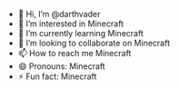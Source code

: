 - 👋 Hi, I’m @darthvader
- 👀 I’m interested in Minecraft
- 🌱 I’m currently learning Minecraft
- 💞️ I’m looking to collaborate on Minecraft
- 📫 How to reach me Minecraft
- 😄 Pronouns: Minecraft
- ⚡ Fun fact: Minecraft

<!---
meliyevxaydarali/meliyevxaydarali is a ✨ special ✨ repository because its `README.md` (this file) appears on your GitHub profile.
You can click the Preview link to take a look at your changes.
--->
